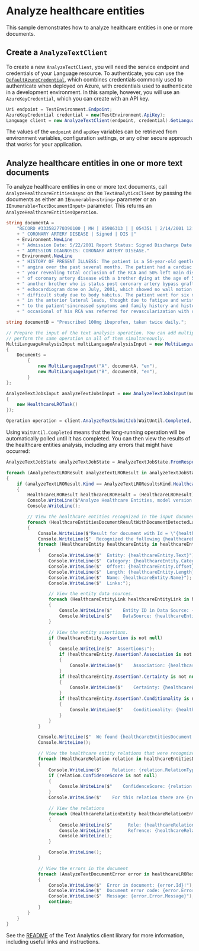 # Analyze healthcare entities

This sample demonstrates how to analyze healthcare entities in one or more documents.

## Create a `AnalyzeTextClient`

To create a new `AnalyzeTextClient`, you will need the service endpoint and credentials of your Language resource. To authenticate, you can use the [`DefaultAzureCredential`][DefaultAzureCredential], which combines credentials commonly used to authenticate when deployed on Azure, with credentials used to authenticate in a development environment. In this sample, however, you will use an `AzureKeyCredential`, which you can create with an API key.

```C# Snippet:CreateAnalyzeTextClient
Uri endpoint = TestEnvironment.Endpoint;
AzureKeyCredential credential = new(TestEnvironment.ApiKey);
Language client = new AnalyzeTextClient(endpoint, credential).GetLanguageClient(apiVersion: "2023-04-01");
```

The values of the `endpoint` and `apiKey` variables can be retrieved from environment variables, configuration settings, or any other secure approach that works for your application.

## Analyze healthcare entities in one or more text documents

To analyze healthcare entities in one or more text documents, call `AnalyzeHealthcareEntitiesAsync` on the `TextAnalyticsClient` by passing the documents as either an `IEnumerable<string>` parameter or an `IEnumerable<TextDocumentInput>` parameter. This returns an `AnalyzeHealthcareEntitiesOperation`.

```C# Snippet:Sample7_AnalyzeTextSubmitJob_HealthcareLROTask_PerformOperation
string documentA =
    "RECORD #333582770390100 | MH | 85986313 | | 054351 | 2/14/2001 12:00:00 AM |"
    + " CORONARY ARTERY DISEASE | Signed | DIS |"
    + Environment.NewLine
    + " Admission Date: 5/22/2001 Report Status: Signed Discharge Date: 4/24/2001"
    + " ADMISSION DIAGNOSIS: CORONARY ARTERY DISEASE."
    + Environment.NewLine
    + " HISTORY OF PRESENT ILLNESS: The patient is a 54-year-old gentleman with a history of progressive"
    + " angina over the past several months. The patient had a cardiac catheterization in July of this"
    + " year revealing total occlusion of the RCA and 50% left main disease, with a strong family history"
    + " of coronary artery disease with a brother dying at the age of 52 from a myocardial infarction and"
    + " another brother who is status post coronary artery bypass grafting. The patient had a stress"
    + " echocardiogram done on July, 2001, which showed no wall motion abnormalities, but this was a"
    + " difficult study due to body habitus. The patient went for six minutes with minimal ST depressions"
    + " in the anterior lateral leads, thought due to fatigue and wrist pain, his anginal equivalent. Due"
    + " to the patient'sincreased symptoms and family history and history left main disease with total"
    + " occasional of his RCA was referred for revascularization with open heart surgery.";

string documentB = "Prescribed 100mg ibuprofen, taken twice daily.";

// Prepare the input of the text analysis operation. You can add multiple documents to this list and
// perform the same operation on all of them simultaneously.
MultiLanguageAnalysisInput multiLanguageAnalysisInput = new MultiLanguageAnalysisInput()
{
    Documents =
        {
            new MultiLanguageInput("A", documentA, "en"),
            new MultiLanguageInput("B", documentB, "en"),
        }
};

AnalyzeTextJobsInput analyzeTextJobsInput = new AnalyzeTextJobsInput(multiLanguageAnalysisInput, new AnalyzeTextLROTask[]
{
    new HealthcareLROTask()
});

Operation operation = client.AnalyzeTextSubmitJob(WaitUntil.Completed, analyzeTextJobsInput);
```

Using `WaitUntil.Completed` means that the long-running operation will be automatically polled until it has completed. You can then view the results of the healthcare entities analysis, including any errors that might have occurred:

```C# Snippet:Sample7_AnalyzeTextSubmitJob_HealthcareLROTask_ViewResults
AnalyzeTextJobState analyzeTextJobState = AnalyzeTextJobState.FromResponse(operation.GetRawResponse());

foreach (AnalyzeTextLROResult analyzeTextLROResult in analyzeTextJobState.Tasks.Items)
{
    if (analyzeTextLROResult.Kind == AnalyzeTextLROResultsKind.HealthcareLROResults)
    {
        HealthcareLROResult healthcareLROResult = (HealthcareLROResult)analyzeTextLROResult;
        Console.WriteLine($"Analyze Healthcare Entities, model version: \"{healthcareLROResult.Results.ModelVersion}\"");
        Console.WriteLine();

        // View the healthcare entities recognized in the input documents.
        foreach (HealthcareEntitiesDocumentResultWithDocumentDetectedLanguage healthcareEntitiesDocument in healthcareLROResult.Results.Documents)
        {
            Console.WriteLine($"Result for document with Id = \"{healthcareEntitiesDocument.Id}\":");
            Console.WriteLine($"  Recognized the following {healthcareEntitiesDocument.Entities.Count} healthcare entities:");
            foreach (HealthcareEntity healthcareEntity in healthcareEntitiesDocument.Entities)
            {
                Console.WriteLine($"  Entity: {healthcareEntity.Text}");
                Console.WriteLine($"  Category: {healthcareEntity.Category}");
                Console.WriteLine($"  Offset: {healthcareEntity.Offset}");
                Console.WriteLine($"  Length: {healthcareEntity.Length}");
                Console.WriteLine($"  Name: {healthcareEntity.Name}");
                Console.WriteLine($"  Links:");

                // View the entity data sources.
                foreach (HealthcareEntityLink healthcareEntityLink in healthcareEntity.Links)
                {
                    Console.WriteLine($"    Entity ID in Data Source: {healthcareEntityLink.Id}");
                    Console.WriteLine($"    DataSource: {healthcareEntityLink.DataSource}");
                }

                // View the entity assertions.
                if (healthcareEntity.Assertion is not null)
                {
                    Console.WriteLine($"  Assertions:");
                    if (healthcareEntity.Assertion?.Association is not null)
                    {
                        Console.WriteLine($"    Association: {healthcareEntity.Assertion?.Association}");
                    }
                    if (healthcareEntity.Assertion?.Certainty is not null)
                    {
                        Console.WriteLine($"    Certainty: {healthcareEntity.Assertion?.Certainty}");
                    }
                    if (healthcareEntity.Assertion?.Conditionality is not null)
                    {
                        Console.WriteLine($"    Conditionality: {healthcareEntity.Assertion?.Conditionality}");
                    }
                }
            }

            Console.WriteLine($"  We found {healthcareEntitiesDocument.Relations.Count} relations in the current document:");
            Console.WriteLine();

            // View the healthcare entity relations that were recognized.
            foreach (HealthcareRelation relation in healthcareEntitiesDocument.Relations)
            {
                Console.WriteLine($"    Relation: {relation.RelationType}");
                if (relation.ConfidenceScore is not null)
                {
                    Console.WriteLine($"    ConfidenceScore: {relation.ConfidenceScore}");
                }
                Console.WriteLine($"    For this relation there are {relation.Entities.Count} roles");

                // View the relations
                foreach (HealthcareRelationEntity healthcareRelationEntity in relation.Entities)
                {
                    Console.WriteLine($"      Role: {healthcareRelationEntity.Role}");
                    Console.WriteLine($"      Refrence: {healthcareRelationEntity.Ref}");
                    Console.WriteLine();
                }

                Console.WriteLine();
            }

            // View the errors in the document
            foreach (AnalyzeTextDocumentError error in healthcareLROResult.Results.Errors)
            {
                Console.WriteLine($"  Error in document: {error.Id}!");
                Console.WriteLine($"  Document error code: {error.Error.Code}");
                Console.WriteLine($"  Message: {error.Error.Message}");
                continue;
            }
        }
    }
}
```

See the [README] of the Text Analytics client library for more information, including useful links and instructions.

[DefaultAzureCredential]: https://github.com/Azure/azure-sdk-for-net/blob/main/sdk/identity/Azure.Identity/README.md
[README]: https://github.com/quentinRobinson/azure-sdk-for-net/blob/qrobinson/analyze-text-sdk/sdk/cognitivelanguage/Azure.AI.Language.TextAnalytics/samples/README.md
